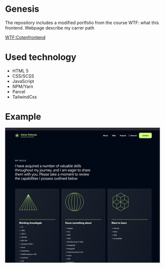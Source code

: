# Genesis
The repository includes a modified portfolio from the course WTF: what this frontend.
Webpage describe my carrer path

[WTF:Cotenfrontend](https://cotenfrontend.pl/)

# Used technology
- HTML 5
- CSS/SCSS
- JavaScript
- NPM/Yarn
- Parcel
- TailwindCss


# Example

![Webpage](./screenshots/portfolio.png)